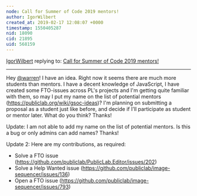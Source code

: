 ```yaml
---
node: Call for Summer of Code 2019 mentors!
author: IgorWilbert
created_at: 2019-02-17 12:08:07 +0000
timestamp: 1550405287
nid: 18090
cid: 21895
uid: 568159
---
```




[IgorWilbert](../profile/IgorWilbert) replying to: [Call for Summer of Code 2019 mentors!](../notes/warren/01-09-2019/call-for-summer-of-code-2019-mentors)

----
 Hey [@warren](/profile/warren)! I have an idea. Right now it seems there are much more students than mentors. I have a decent knowledge of JavaScript, I have created some FTO-issues across PL's projects and I'm getting quite familiar with them, so may I put my name on the list of potential mentors (https://publiclab.org/wiki/gsoc-ideas)? I'm planning on submitting a proposal as a student just like before, and decide if I'll participate as student or mentor later. What do you think? Thanks!

Update: I am not able to add my name on the list of potential mentors. Is this a bug or only admins can add names? Thanks!

Update 2: Here are my contributions, as required:

- Solve a FTO issue
(https://github.com/publiclab/PublicLab.Editor/issues/202)
- Solve a Help Wanted issue
(https://github.com/publiclab/image-sequencer/issues/136)
- Open a FTO issue
(https://github.com/publiclab/image-sequencer/issues/793)